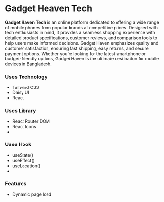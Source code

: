# Gadget Heaven Tech

**Gadget Haven Tech** is an online platform dedicated to offering a wide range of mobile phones from popular brands at competitive prices. Designed with tech enthusiasts in mind, it provides a seamless shopping experience with detailed product specifications, customer reviews, and comparison tools to help users make informed decisions. Gadget Haven emphasizes quality and customer satisfaction, ensuring fast shipping, easy returns, and secure payment options. Whether you’re looking for the latest smartphone or budget-friendly options, Gadget Haven is the ultimate destination for mobile devices in Bangladesh.

### Uses Technology

- Tailwind CSS
- Daisy UI
- React

### Uses Library

- React Router DOM
- React Icons
-

### Uses Hook

- useState()
- useEffect()
- useLocation()
-

### Features

- Dynamic page load
